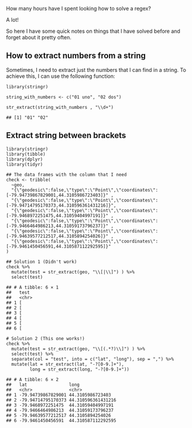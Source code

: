 How many hours have I spent looking how to solve a regex?

A lot!

So here I have some quick notes on things that I have solved before and
forget about it pretty often.

## How to extract numbers from a string

Sometimes, I need to extract just the numbers that I can find in a
string. To achieve this, I can use the following function:

    library(stringr)

    string_with_numbers <- c("01 uno", "02 dos")

    str_extract(string_with_numbers , "\\d+")

    ## [1] "01" "02"

## Extract string between brackets

    library(stringr)
    library(tibble)
    library(dplyr)
    library(tidyr)

    ## The data frames with the column that I need
    check <- tribble(
      ~geo,
      "{\"geodesic\":false,\"type\":\"Point\",\"coordinates\":[-79.94739867829001,44.3105986723403]}" , 
      "{\"geodesic\":false,\"type\":\"Point\",\"coordinates\":[-79.94714795170373,44.310596361431216]}",
      "{\"geodesic\":false,\"type\":\"Point\",\"coordinates\":[-79.9468972251475,44.31059404997191]}" , 
      "{\"geodesic\":false,\"type\":\"Point\",\"coordinates\":[-79.9466464986213,44.31059173796237]}" , 
      "{\"geodesic\":false,\"type\":\"Point\",\"coordinates\":[-79.94639577212517,44.3105894254026]}" , 
      "{\"geodesic\":false,\"type\":\"Point\",\"coordinates\":[-79.9461450456591,44.310587112292595]}" 
    )
     
    ## Solution 1 (Didn't work)
    check %>% 
      mutate(test = str_extract(geo, "\\[|\\]") ) %>% 
      select(test)

    ## # A tibble: 6 × 1
    ##   test 
    ##   <chr>
    ## 1 [    
    ## 2 [    
    ## 3 [    
    ## 4 [    
    ## 5 [    
    ## 6 [

    # Solution 2 (This one works!)
    check %>% 
      mutate(test = str_extract(geo, "\\[(.*?)\\]") ) %>% 
      select(test) %>% 
      separate(col = "test", into = c("lat", "long"), sep = ",") %>% 
      mutate(lat = str_extract(lat, "-?[0-9.]+"),
             long = str_extract(long, "-?[0-9.]+"))

    ## # A tibble: 6 × 2
    ##   lat                long              
    ##   <chr>              <chr>             
    ## 1 -79.94739867829001 44.3105986723403  
    ## 2 -79.94714795170373 44.310596361431216
    ## 3 -79.9468972251475  44.31059404997191 
    ## 4 -79.9466464986213  44.31059173796237 
    ## 5 -79.94639577212517 44.3105894254026  
    ## 6 -79.9461450456591  44.310587112292595

